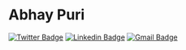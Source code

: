 # Abhay Puri

[![Twitter Badge](https://img.shields.io/twitter/follow/Abhaypuri98?style=social)](https://twitter.com/Abhaypuri98) 
[![Linkedin Badge](https://img.shields.io/badge/-abhaypuri98-blue?style=flat-square&logo=Linkedin&logoColor=white&link=https://www.linkedin.com/in/abhaypuri98/)](https://www.linkedin.com/in/abhaypuri98/) 
[![Gmail Badge](https://img.shields.io/badge/-abhaypuri98@gmail.com-c14438?style=flat-square&logo=Gmail&logoColor=white&link=mailto:abhaypuri98@gmail.com)](abhaypuri98@gmail.com)

